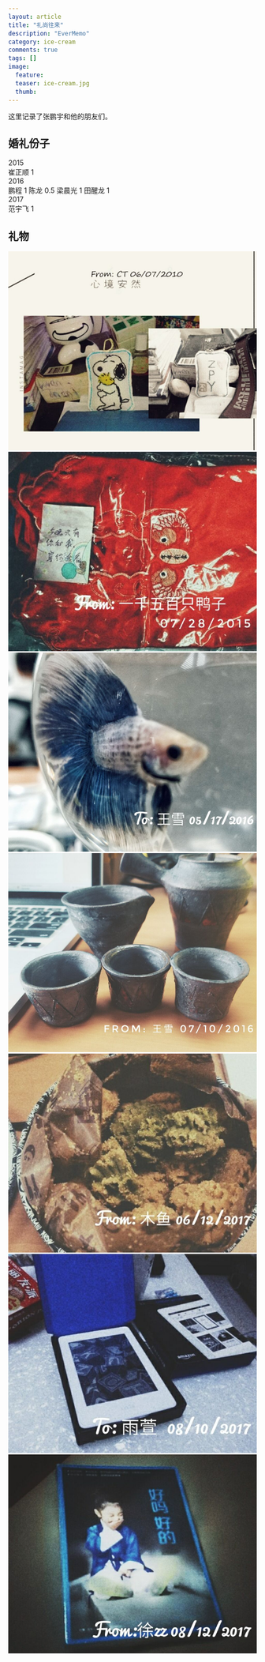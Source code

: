 ```yaml
---
layout: article
title: "礼尚往来"
description: "EverMemo"
category: ice-cream
comments: true
tags: []
image:
  feature:
  teaser: ice-cream.jpg
  thumb:
---
```


这里记录了张鹏宇和他的朋友们。



## 婚礼份子
2015  
崔正顺 1  
2016  
鹏程 1 陈龙 0.5 梁晨光 1 田醒龙 1  
2017  
范宇飞 1  



## 礼物
![](/blog/礼尚往来/1.jpg)  
![](/blog/礼尚往来/2.jpg)
![](/blog/礼尚往来/3.jpg)
![](/blog/礼尚往来/4.jpg)
![](/blog/礼尚往来/5.jpg)
![](/blog/礼尚往来/6.jpg)
![](/blog/礼尚往来/7.jpg)
